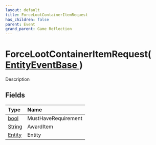 ```yaml
---
layout: default
title: ForceLootContainerItemRequest
has_children: false
parent: Event
grand_parent: Game Reflection
---
```

# ForceLootContainerItemRequest( [ EntityEventBase ](/docs/game-reflection/events/entity_event_base) )
Description 

## Fields

| Type | Name |
|:-------------|:--------------|
| [bool](/docs/game-reflection/components/bool) | MustHaveRequirement |
| [String](/docs/game-reflection/components/string) | AwardItem |
| [Entity](/docs/game-reflection/classes/entity) | Entity |

